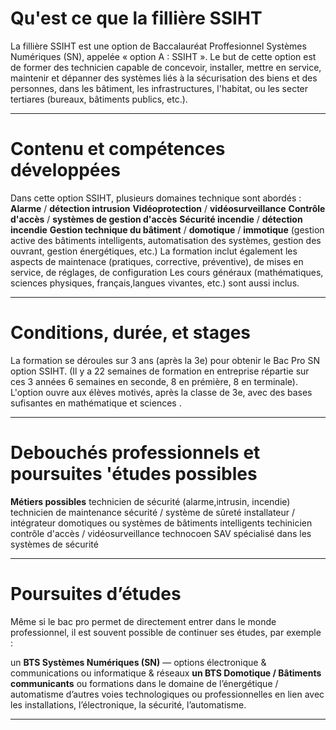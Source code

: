 # Qu'est ce que la fillière SSIHT
La fillière SSIHT est une option de Baccalauréat Proffesionnel Systèmes Numériques (SN), appelée « option A : SSIHT ».
Le but de cette option est de former des technicien capable de concevoir, installer, mettre en service, maintenir et dépanner des systèmes liés à la sécurisation des biens et des personnes, dans les bâtiment, les infrastructures, l'habitat, ou les secter tertiares (bureaux, bâtiments publics, etc.).
***
# Contenu et compétences développées
Dans cette option SSIHT, plusieurs domaines technique sont abordés :
**Alarme** / **détection intrusion**
**Vidéoprotection** / **vidéosurveillance**
**Contrôle d'accès** / **systèmes de gestion d'accès**
**Sécurité incendie** / **détection incendie** 
**Gestion technique du bâtiment** / **domotique** / **immotique** (gestion active des bâtiments intelligents, automatisation des systèmes, gestion des ouvrant, gestion énergétiques, etc.)
La formation inclut également les aspects de maintenace (pratiques, corrective, préventive), de mises en service, de réglages, de configuration 
Les cours généraux (mathématiques, sciences physiques, français,langues vivantes, etc.) sont aussi inclus.
***
# Conditions, durée, et stages
La formation se déroules sur 3 ans (après la 3e) pour obtenir le Bac Pro SN option SSIHT.
(Il y a 22 semaines de formation en entreprise répartie sur ces 3 années 6 semaines en seconde, 8 en prémière, 8 en terminale).
L'option ouvre aux élèves motivés, après la classe de 3e, avec des bases sufisantes en mathématique et sciences . 
***
# Debouchés professionnels et poursuites 'études possibles 
**Métiers possibles**
technicien de sécurité (alarme,intrusin, incendie)
technicien de maintenance sécurité / système de sûreté
installateur / intégrateur domotiques ou systèmes de bâtiments intelligents
techinicien contrôle d'accès / vidéosurveillance
technocoen SAV spécialisé dans les systèmes de sécurité 
***
# Poursuites d’études

Même si le bac pro permet de directement entrer dans le monde professionnel, il est souvent possible de continuer ses études, par exemple :

un **BTS Systèmes Numériques (SN)** — options électronique & communications ou informatique & réseaux 
**un BTS Domotique / Bâtiments communicants** ou formations dans le domaine de l’énergétique / automatisme 
d’autres voies technologiques ou professionnelles en lien avec les installations, l’électronique, la sécurité, l’automatisme.
***

